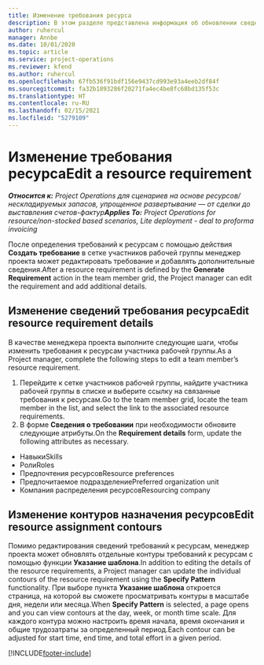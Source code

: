 ```yaml
---
title: Изменение требования ресурса
description: В этом разделе представлена информация об обновлении сведений требования ресурсов.
author: ruhercul
manager: Annbe
ms.date: 10/01/2020
ms.topic: article
ms.service: project-operations
ms.reviewer: kfend
ms.author: ruhercul
ms.openlocfilehash: 67fb536f91bdf156e9437cd993e93a4eeb2df84f
ms.sourcegitcommit: fa32b1893286f20271fa4ec4be8fc68bd135f53c
ms.translationtype: HT
ms.contentlocale: ru-RU
ms.lasthandoff: 02/15/2021
ms.locfileid: "5279109"
---
```

# <a name="edit-a-resource-requirement"></a><span data-ttu-id="9727a-103">Изменение требования ресурса</span><span class="sxs-lookup"><span data-stu-id="9727a-103">Edit a resource requirement</span></span>

<span data-ttu-id="9727a-104">_**Относится к:** Project Operations для сценариев на основе ресурсов/нескладируемых запасов, упрощенное развертывание — от сделки до выставления счетов-фактур_</span><span class="sxs-lookup"><span data-stu-id="9727a-104">_**Applies To:** Project Operations for resource/non-stocked based scenarios, Lite deployment - deal to proforma invoicing_</span></span>

<span data-ttu-id="9727a-105">После определения требований к ресурсам с помощью действия **Создать требование** в сетке участников рабочей группы менеджер проекта может редактировать требование и добавлять дополнительные сведения.</span><span class="sxs-lookup"><span data-stu-id="9727a-105">After a resource requirement is defined by the **Generate Requirement** action in the team member grid, the Project manager can edit the requirement and add additional details.</span></span>

## <a name="edit-resource-requirement-details"></a><span data-ttu-id="9727a-106">Изменение сведений требования ресурса</span><span class="sxs-lookup"><span data-stu-id="9727a-106">Edit resource requirement details</span></span>

<span data-ttu-id="9727a-107">В качестве менеджера проекта выполните следующие шаги, чтобы изменить требования к ресурсам участника рабочей группы.</span><span class="sxs-lookup"><span data-stu-id="9727a-107">As a Project manager, complete the following steps to edit a team member’s resource requirement.</span></span>

1. <span data-ttu-id="9727a-108">Перейдите к сетке участников рабочей группы, найдите участника рабочей группы в списке и выберите ссылку на связанные требования к ресурсам.</span><span class="sxs-lookup"><span data-stu-id="9727a-108">Go to the team member grid, locate the team member in the list, and select the link to the associated resource requirements.</span></span>
2. <span data-ttu-id="9727a-109">В форме **Сведения о требовании** при необходимости обновите следующие атрибуты.</span><span class="sxs-lookup"><span data-stu-id="9727a-109">On the **Requirement details** form, update the following attributes as necessary.</span></span>

- <span data-ttu-id="9727a-110">Навыки</span><span class="sxs-lookup"><span data-stu-id="9727a-110">Skills</span></span>
- <span data-ttu-id="9727a-111">Роли</span><span class="sxs-lookup"><span data-stu-id="9727a-111">Roles</span></span>
- <span data-ttu-id="9727a-112">Предпочтения ресурсов</span><span class="sxs-lookup"><span data-stu-id="9727a-112">Resource preferences</span></span>
- <span data-ttu-id="9727a-113">Предпочитаемое подразделение</span><span class="sxs-lookup"><span data-stu-id="9727a-113">Preferred organization unit</span></span>
- <span data-ttu-id="9727a-114">Компания распределения ресурсов</span><span class="sxs-lookup"><span data-stu-id="9727a-114">Resourcing company</span></span>

## <a name="edit-resource-assignment-contours"></a><span data-ttu-id="9727a-115">Изменение контуров назначения ресурсов</span><span class="sxs-lookup"><span data-stu-id="9727a-115">Edit resource assignment contours</span></span>

<span data-ttu-id="9727a-116">Помимо редактирования сведений требований к ресурсам, менеджер проекта может обновлять отдельные контуры требований к ресурсам с помощью функции **Указание шаблона**.</span><span class="sxs-lookup"><span data-stu-id="9727a-116">In addition to editing the details of the resource requirements, a Project manager can update the individual contours of the resource requirement using the **Specify Pattern** functionality.</span></span> <span data-ttu-id="9727a-117">При выборе пункта **Указание шаблона** откроется страница, на которой вы сможете просматривать контуры в масштабе дня, недели или месяца.</span><span class="sxs-lookup"><span data-stu-id="9727a-117">When **Specify Pattern** is selected, a page opens and you can view contours at the day, week, or month time scale.</span></span> <span data-ttu-id="9727a-118">Для каждого контура можно настроить время начала, время окончания и общие трудозатраты за определенный период.</span><span class="sxs-lookup"><span data-stu-id="9727a-118">Each contour can be adjusted for start time, end time, and total effort in a given period.</span></span>

[!INCLUDE[footer-include](../includes/footer-banner.md)]
